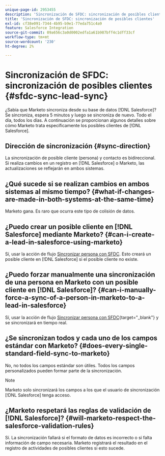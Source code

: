 ```yaml
---
unique-page-id: 2953455
description: 'Sincronización de SFDC: sincronización de posibles clientes - Documentos de Marketo: documentación del producto'
title: 'Sincronización de SFDC: sincronización de posibles clientes'
exl-id: cf38e091-7344-4b95-b9e1-77eda751c4a9
feature: Salesforce Integration
source-git-commit: 09a656c3a0d0002edfa1a61b987bff4c1dff33cf
workflow-type: tm+mt
source-wordcount: '230'
ht-degree: 2%

---
```


# Sincronización de SFDC: sincronización de posibles clientes {#sfdc-sync-lead-sync}

¿Sabía que Marketo sincroniza desde su base de datos [!DNL Salesforce]? Se sincroniza, espera 5 minutos y luego se sincroniza de nuevo. Todo el día, todos los días. A continuación se proporcionan algunos detalles sobre cómo Marketo trata específicamente los posibles clientes de [!DNL Salesforce].

## Dirección de sincronización {#sync-direction}

La sincronización de posible cliente (persona) y contacto es bidireccional. Si realiza cambios en un registro en [!DNL Salesforce] o Marketo, las actualizaciones se reflejarán en ambos sistemas.

## ¿Qué sucede si se realizan cambios en ambos sistemas al mismo tiempo? {#what-if-changes-are-made-in-both-systems-at-the-same-time}

Marketo gana. Es raro que ocurra este tipo de colisión de datos.

## ¿Puedo crear un posible cliente en [!DNL Salesforce] mediante Marketo? {#can-i-create-a-lead-in-salesforce-using-marketo}

Sí, usar la acción de flujo [Sincronizar persona con SFDC](/help/marketo/product-docs/core-marketo-concepts/smart-campaigns/salesforce-flow-actions/sync-person-to-sfdc.md). Esto creará un posible cliente en [!DNL Salesforce] si el posible cliente no existe.

## ¿Puedo forzar manualmente una sincronización de una persona en Marketo con un posible cliente en [!DNL Salesforce]? {#can-i-manually-force-a-sync-of-a-person-in-marketo-to-a-lead-in-salesforce}

Sí, usar la acción de flujo [Sincronizar persona con SFDC](/help/marketo/product-docs/core-marketo-concepts/smart-campaigns/salesforce-flow-actions/sync-person-to-sfdc.md){target="_blank"} y se sincronizará en tiempo real.

## ¿Se sincronizan todos y cada uno de los campos estándar con Marketo? {#does-every-single-standard-field-sync-to-marketo}

No, no todos los campos estándar son útiles. Todos los campos personalizados pueden formar parte de la sincronización.

>[!NOTE]
>
>Marketo solo sincronizará los campos a los que el usuario de sincronización [!DNL Salesforce] tenga acceso.

## ¿Marketo respetará las reglas de validación de [!DNL Salesforce]? {#will-marketo-respect-the-salesforce-validation-rules}

Sí. La sincronización fallará si el formato de datos es incorrecto o si falta información de campo necesaria. Marketo registrará el resultado en el registro de actividades de posibles clientes si esto sucede.
